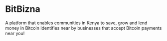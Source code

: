 # BitBizna
A platform that enables communities in Kenya to save, grow and lend money in Bitcoin 
Identifies near by businesses that accept Bitcoin payments near you!

